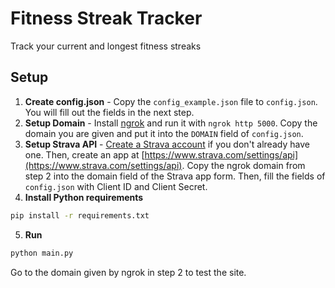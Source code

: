 # Fitness Streak Tracker

Track your current and longest fitness streaks

## Setup
1. **Create config.json** - Copy the `config_example.json` file to `config.json`. You will fill out the fields in the next step.
2. **Setup Domain** - Install [ngrok](https://ngrok.com/) and run it with `ngrok http 5000`. Copy the domain you are given and put it into the `DOMAIN` field of `config.json`.
3. **Setup Strava API** - [Create a Strava account](https://www.strava.com/register) if you don't already have one. Then, create an app at [https://www.strava.com/settings/api](https://www.strava.com/settings/api). Copy the ngrok domain from step 2 into the domain field of the Strava app form. Then, fill the fields of `config.json` with Client ID and Client Secret.
4. **Install Python requirements**
```bash
pip install -r requirements.txt
```
5. **Run**
```bash
python main.py
```
Go to the domain given by ngrok in step 2 to test the site.
